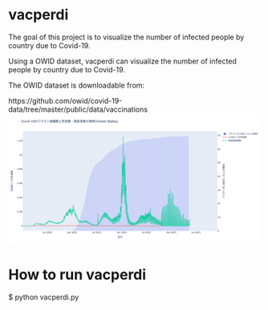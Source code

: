 # vacperdi

<p>The goal of this project is to visualize the number of infected people by country due to Covid-19.</p>
<p>Using a OWID dataset, vacperdi can visualize the number of infected people by country due to Covid-19.</p>
The OWID dataset is downloadable from:</p>
https://github.com/owid/covid-19-data/tree/master/public/data/vaccinations

<img src="https://github.com/yugo-Ishihara/vacperdi/blob/main/vacperdi.png">

<h1>
  How to run vacperdi
</h1>
$ python vacperdi.py<br>
